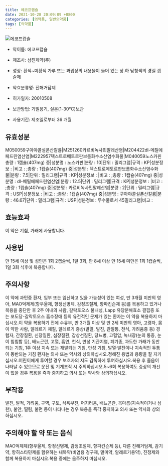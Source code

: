 ```yaml
---
title: 에코프캡슐
date: 2021-10-28 20:09:09 +0800
categories: [의약품, 일반의약품]
tags: [의약품]
---
```

![에코프캡슐](https://nedrug.mfds.go.kr/pbp/cmn/itemImageDownload/151689487764000111)

- 약이름: 에코프캡슐
- 제조사: 삼진제약(주)
- 성상: 흰색~미황색 가루 또는 과립상의 내용물이 들어 있는 상.하 담청색의 경질 캡슐제

- 약효분류명: 진해거담제
- 허가일자: 20010508
- 보관방법: 기밀용기, 실온(1-30℃)보관

- 사용기간: 제조일로부터 36 개월
## 유효성분
M050059구아야콜설폰산칼륨|M251260카르비녹사민말레산염|M204422dl-메틸에페드린염산염|M222957덱스트로메토르판브롬화수소산염수화물|M040059노스카핀
총량 : 1캡슐(407mg) 중|성분명 : 노스카핀|분량 : 10|단위 : 밀리그램|규격 : KP|성분정보 : |비고 : ;총량 : 1캡슐(407mg) 중|성분명 : 덱스트로메토르판브롬화수소산염수화물|분량 : 7.5|단위 : 밀리그램|규격 : KP|성분정보 : |비고 : ;총량 : 1캡슐(407mg) 중|성분명 : dl-메틸에페드린염산염|분량 : 12.5|단위 : 밀리그램|규격 : KP|성분정보 : |비고 : ;총량 : 1캡슐(407mg) 중|성분명 : 카르비녹사민말레산염|분량 : 2|단위 : 밀리그램|규격 : USP|성분정보 : |비고 : ;총량 : 1캡슐(407mg) 중|성분명 : 구아야콜설폰산칼륨|분량 : 46.67|단위 : 밀리그램|규격 : USP|성분정보 : 무수물로서 45밀리그램|비고 :
## 효능효과
이 약은 기침, 가래에 사용합니다.
## 사용법
만 15세 이상 및 성인은 1회 2캡슐씩, 1일 3회, 만 8세 이상 만 15세 미만은 1회 1캡슐씩, 1일 3회 식후에 복용합니다.
## 주의사항
이 약에 과민증 환자, 임부 또는 임신하고 있을 가능성이 있는 여성, 만 3개월 미만의 영아, MAO억제제(항우울제, 항정신병제, 감정조절제, 항파킨슨제 등)를 복용하고 있거나 복용을 중단한 후 2주 이내의 사람, 갈락토오스 불내성, Lapp 유당분해효소 결핍증 또는 포도당-갈락토오스 흡수장애 등의 유전적인 문제가 있는 환자는 이 약을 복용하지 마십시오.이 약을 복용하기 전에 수유부, 만 3개월 이상 및 만 2세 미만의 영아, 고령자, 몸이 약한 사람, 알레르기 체질, 알레르기 증상(발열, 발진, 관절통, 천식, 가려움증 등) 경험자, 간장질환, 신장질환, 심장질환, 갑상선질환, 당뇨병, 고혈압, 녹내장(눈의 통증, 눈이 침침함 등), 배뇨곤란, 고열, 흡연, 천식, 만성 기관지염, 폐기종, 과도한 가래가 동반되는 기침, 1주 이상 지속 또는 재발되는 기침, 만성 기침, 발열·발진이나 지속적인 두통이 동반되는 기침 환자는 의사 또는 약사와 상의하십시오.정해진 용법과 용량을 잘 지키십시오.어린이에게 투여할 경우 보호자의 지도 감독하에 투여하십시오.복용 후 졸음이 나타날 수 있으므로 운전 및 기계조작 시 주의하십시오.5~6회 복용하여도 증상의 개선이 없을 경우 복용을 즉각 중지하고 의사 또는 약사와 상의하십시오.
## 부작용
발진, 발적, 가려움, 구역, 구토, 식욕부진, 어지러움, 배뇨곤란, 목마름(지속적이거나 심한), 불안, 떨림, 불면 등이 나타나는 경우 복용을 즉각 중지하고 의사 또는 약사와 상의하십시오.
## 주의해야 할 약 또는 음식
MAO억제제(항우울제, 항정신병제, 감정조절제, 항파킨슨제 등), 다른 진해거담제, 감기약, 항히스타민제를 함유하는 내복약(비염용 경구제, 멀미약, 알레르기용약), 진정제와 함께 복용하지 마십시오.복용 중에는 음주하지 마십시오.
